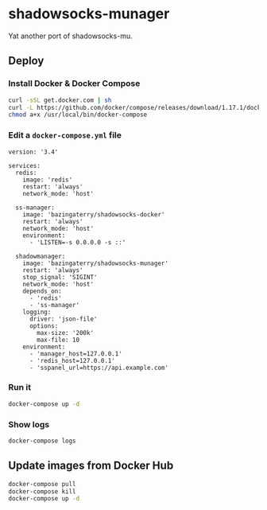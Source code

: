 # shadowsocks-munager

Yat another port of shadowsocks-mu.

## Deploy

### Install Docker & Docker Compose

```bash
curl -sSL get.docker.com | sh
curl -L https://github.com/docker/compose/releases/download/1.17.1/docker-compose-`uname -s`-`uname -m` > /usr/local/bin/docker-compose
chmod a+x /usr/local/bin/docker-compose
```

### Edit a `docker-compose.yml` file

```
version: '3.4'

services:
  redis:
    image: 'redis'
    restart: 'always'
    network_mode: 'host'

  ss-manager:
    image: 'bazingaterry/shadowsocks-docker'
    restart: 'always'
    network_mode: 'host'
    environment:
      - 'LISTEN=-s 0.0.0.0 -s ::'

  shadowmanager:
    image: 'bazingaterry/shadowsocks-munager'
    restart: 'always'
    stop_signal: 'SIGINT'
    network_mode: 'host'
    depends_on:
      - 'redis'
      - 'ss-manager'
    logging:
      driver: 'json-file'
      options:
        max-size: '200k'
        max-file: 10
    environment:
      - 'manager_host=127.0.0.1'
      - 'redis_host=127.0.0.1'
      - 'sspanel_url=https://api.example.com'
```

### Run it

```bash
docker-compose up -d
```

### Show logs

```bash
docker-compose logs
```

## Update images from Docker Hub

```bash
docker-compose pull
docker-compose kill
docker-compose up -d
```
